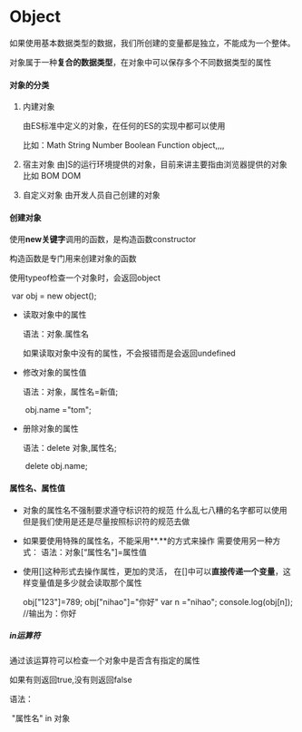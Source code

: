 

# Object

如果使用基本数据类型的数据，我们所创建的变量都是独立，不能成为一个整体。

对象属于一种**复合的数据类型**，在对象中可以保存多个不同数据类型的属性

#### 对象的分类

1. 内建对象

   由ES标准中定义的对象，在任何的ES的实现中都可以使用

   比如：Math String Number Boolean Function object,,,,

2. 宿主对象
   由]S的运行环境提供的对象，目前来讲主要指由浏览器提供的对象
   比如 BOM DOM
3. 自定义对象
   由开发人员自己创建的对象

#### 创建对象

使用**new关键字**调用的函数，是构造函数constructor

构造函数是专门用来创建对象的函数

使用typeof检查一个对象时，会返回object

​		var obj = new object();

- 读取对象中的属性

  语法：对象.属性名

  如果读取对象中没有的属性，不会报错而是会返回undefined

- 修改对象的属性值

  语法：对象，属性名=新值;

  ​           obj.name ="tom";

- 册除对象的属性

  语法：delete 对象,属性名;

  ​           delete obj.name;

#### 属性名、属性值

- 对象的属性名不强制要求遵守标识符的规范
  什么乱七八糟的名字都可以使用
  但是我们使用是还是尽量按照标识符的规范去做

- 如果要使用特殊的属性名，不能采用**.**的方式来操作
  需要使用另一种方式：
  语法：对象[“属性名"]=属性值

- 使用[]这种形式去操作属性，更加的灵活，
  在[]中可以**直接传递一个变量**，这样变量值是多少就会读取那个属性

  obj["123"]=789;
  obj["nihao"]="你好"
  var n ="nihao";
  console.log(obj[n]);            //输出为：你好

##### in运算符

通过该运算符可以检查一个对象中是否含有指定的属性

如果有则返回true,没有则返回false

语法：

​	"属性名" in 对象
